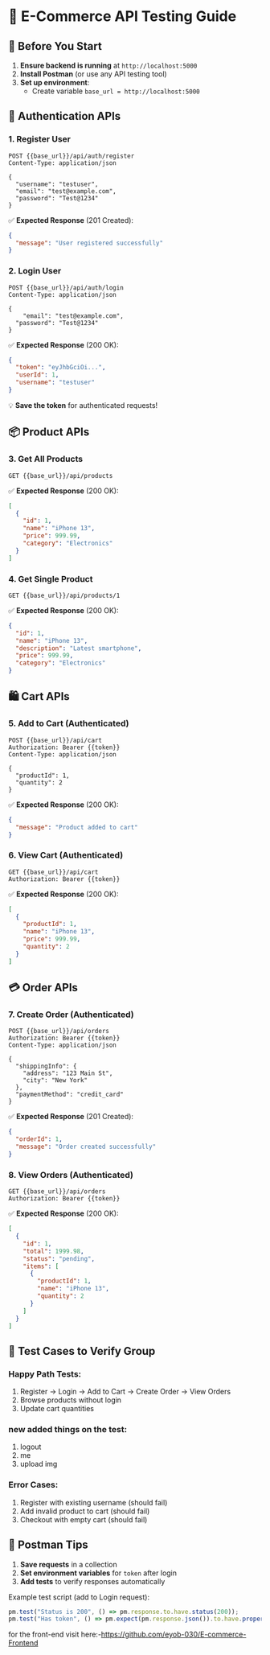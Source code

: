 

# 🛒 E-Commerce API Testing Guide

## 📌 Before You Start
1. **Ensure backend is running** at `http://localhost:5000`
2. **Install Postman** (or use any API testing tool)
3. **Set up environment**:
   - Create variable `base_url = http://localhost:5000`

## 🔐 Authentication APIs

### 1. Register User
```http
POST {{base_url}}/api/auth/register
Content-Type: application/json

{
  "username": "testuser",
  "email": "test@example.com",
  "password": "Test@1234"
}
```

✅ **Expected Response** (201 Created):
```json
{
  "message": "User registered successfully"
}
```

### 2. Login User
```http
POST {{base_url}}/api/auth/login
Content-Type: application/json

{
    "email": "test@example.com",
  "password": "Test@1234"
}
```
✅ **Expected Response** (200 OK):
```json
{
  "token": "eyJhbGciOi...",
  "userId": 1,
  "username": "testuser"
}
```
💡 **Save the token** for authenticated requests!

## 📦 Product APIs

### 3. Get All Products
```http
GET {{base_url}}/api/products
```
✅ **Expected Response** (200 OK):
```json
[
  {
    "id": 1,
    "name": "iPhone 13",
    "price": 999.99,
    "category": "Electronics"
  }
]
```

### 4. Get Single Product
```http
GET {{base_url}}/api/products/1
```
✅ **Expected Response** (200 OK):
```json
{
  "id": 1,
  "name": "iPhone 13",
  "description": "Latest smartphone",
  "price": 999.99,
  "category": "Electronics"
}
```

## 🛍️ Cart APIs

### 5. Add to Cart (Authenticated)
```http
POST {{base_url}}/api/cart
Authorization: Bearer {{token}}
Content-Type: application/json

{
  "productId": 1,
  "quantity": 2
}
```
✅ **Expected Response** (200 OK):
```json
{
  "message": "Product added to cart"
}
```

### 6. View Cart (Authenticated)
```http
GET {{base_url}}/api/cart
Authorization: Bearer {{token}}
```
✅ **Expected Response** (200 OK):
```json
[
  {
    "productId": 1,
    "name": "iPhone 13",
    "price": 999.99,
    "quantity": 2
  }
]
```

## 💳 Order APIs

### 7. Create Order (Authenticated)
```http
POST {{base_url}}/api/orders
Authorization: Bearer {{token}}
Content-Type: application/json

{
  "shippingInfo": {
    "address": "123 Main St",
    "city": "New York"
  },
  "paymentMethod": "credit_card"
}
```
✅ **Expected Response** (201 Created):
```json
{
  "orderId": 1,
  "message": "Order created successfully"
}
```

### 8. View Orders (Authenticated)
```http
GET {{base_url}}/api/orders
Authorization: Bearer {{token}}
```
✅ **Expected Response** (200 OK):
```json
[
  {
    "id": 1,
    "total": 1999.98,
    "status": "pending",
    "items": [
      {
        "productId": 1,
        "name": "iPhone 13",
        "quantity": 2
      }
    ]
  }
]
```

## 🧪 Test Cases to Verify Group

### Happy Path Tests:
1. Register → Login → Add to Cart → Create Order → View Orders
2. Browse products without login
3. Update cart quantities

### new added things on the test:
1. logout
2. me
3. upload img
 

### Error Cases:
1. Register with existing username (should fail)
2. Add invalid product to cart (should fail)
3. Checkout with empty cart (should fail)

## 📝 Postman Tips
1. **Save requests** in a collection
2. **Set environment variables** for `token` after login
3. **Add tests** to verify responses automatically

Example test script (add to Login request):
```javascript
pm.test("Status is 200", () => pm.response.to.have.status(200));
pm.test("Has token", () => pm.expect(pm.response.json()).to.have.property('token'));
```




for the front-end visit here:-https://github.com/eyob-030/E-commerce-Frontend
